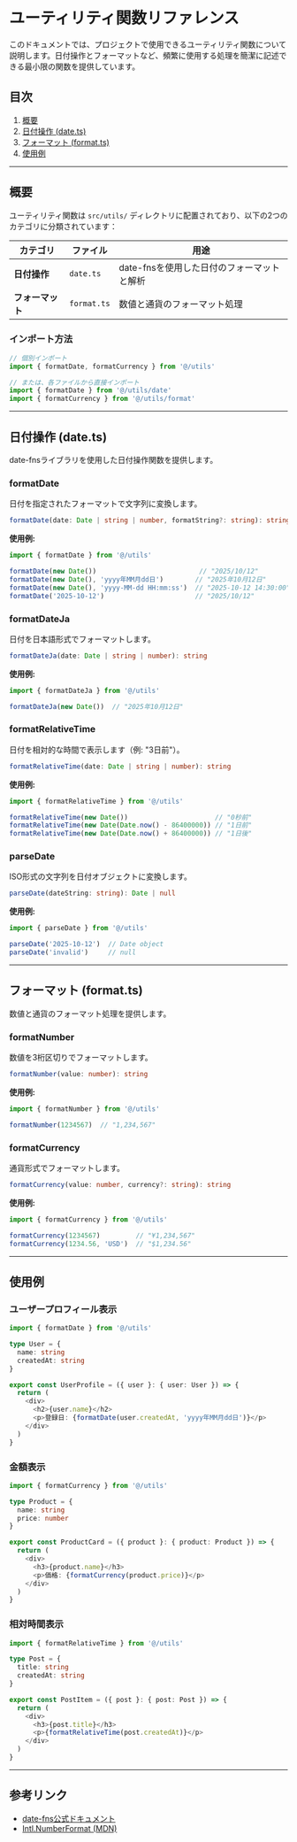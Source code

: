# ユーティリティ関数リファレンス

このドキュメントでは、プロジェクトで使用できるユーティリティ関数について説明します。日付操作とフォーマットなど、頻繁に使用する処理を簡潔に記述できる最小限の関数を提供しています。

## 目次

1. [概要](#概要)
2. [日付操作 (date.ts)](#日付操作-datets)
3. [フォーマット (format.ts)](#フォーマット-formatts)
4. [使用例](#使用例)

---

## 概要

ユーティリティ関数は `src/utils/` ディレクトリに配置されており、以下の2つのカテゴリに分類されています：

| カテゴリ | ファイル | 用途 |
|---------|---------|------|
| **日付操作** | `date.ts` | date-fnsを使用した日付のフォーマットと解析 |
| **フォーマット** | `format.ts` | 数値と通貨のフォーマット処理 |

### インポート方法

```typescript
// 個別インポート
import { formatDate, formatCurrency } from '@/utils'

// または、各ファイルから直接インポート
import { formatDate } from '@/utils/date'
import { formatCurrency } from '@/utils/format'
```

---

## 日付操作 (date.ts)

date-fnsライブラリを使用した日付操作関数を提供します。

### formatDate

日付を指定されたフォーマットで文字列に変換します。

```typescript
formatDate(date: Date | string | number, formatString?: string): string
```

**使用例:**

```typescript
import { formatDate } from '@/utils'

formatDate(new Date())                          // "2025/10/12"
formatDate(new Date(), 'yyyy年MM月dd日')        // "2025年10月12日"
formatDate(new Date(), 'yyyy-MM-dd HH:mm:ss')  // "2025-10-12 14:30:00"
formatDate('2025-10-12')                       // "2025/10/12"
```

### formatDateJa

日付を日本語形式でフォーマットします。

```typescript
formatDateJa(date: Date | string | number): string
```

**使用例:**

```typescript
import { formatDateJa } from '@/utils'

formatDateJa(new Date())  // "2025年10月12日"
```

### formatRelativeTime

日付を相対的な時間で表示します（例: "3日前"）。

```typescript
formatRelativeTime(date: Date | string | number): string
```

**使用例:**

```typescript
import { formatRelativeTime } from '@/utils'

formatRelativeTime(new Date())                      // "0秒前"
formatRelativeTime(new Date(Date.now() - 86400000)) // "1日前"
formatRelativeTime(new Date(Date.now() + 86400000)) // "1日後"
```

### parseDate

ISO形式の文字列を日付オブジェクトに変換します。

```typescript
parseDate(dateString: string): Date | null
```

**使用例:**

```typescript
import { parseDate } from '@/utils'

parseDate('2025-10-12')  // Date object
parseDate('invalid')     // null
```

---

## フォーマット (format.ts)

数値と通貨のフォーマット処理を提供します。

### formatNumber

数値を3桁区切りでフォーマットします。

```typescript
formatNumber(value: number): string
```

**使用例:**

```typescript
import { formatNumber } from '@/utils'

formatNumber(1234567)  // "1,234,567"
```

### formatCurrency

通貨形式でフォーマットします。

```typescript
formatCurrency(value: number, currency?: string): string
```

**使用例:**

```typescript
import { formatCurrency } from '@/utils'

formatCurrency(1234567)         // "¥1,234,567"
formatCurrency(1234.56, 'USD')  // "$1,234.56"
```

---

## 使用例

### ユーザープロフィール表示

```typescript
import { formatDate } from '@/utils'

type User = {
  name: string
  createdAt: string
}

export const UserProfile = ({ user }: { user: User }) => {
  return (
    <div>
      <h2>{user.name}</h2>
      <p>登録日: {formatDate(user.createdAt, 'yyyy年MM月dd日')}</p>
    </div>
  )
}
```

### 金額表示

```typescript
import { formatCurrency } from '@/utils'

type Product = {
  name: string
  price: number
}

export const ProductCard = ({ product }: { product: Product }) => {
  return (
    <div>
      <h3>{product.name}</h3>
      <p>価格: {formatCurrency(product.price)}</p>
    </div>
  )
}
```

### 相対時間表示

```typescript
import { formatRelativeTime } from '@/utils'

type Post = {
  title: string
  createdAt: string
}

export const PostItem = ({ post }: { post: Post }) => {
  return (
    <div>
      <h3>{post.title}</h3>
      <p>{formatRelativeTime(post.createdAt)}</p>
    </div>
  )
}
```

---

## 参考リンク

- [date-fns公式ドキュメント](https://date-fns.org/)
- [Intl.NumberFormat (MDN)](https://developer.mozilla.org/ja/docs/Web/JavaScript/Reference/Global_Objects/Intl/NumberFormat)
